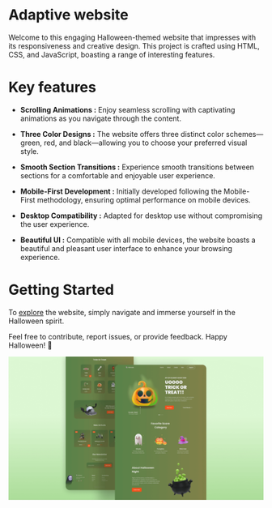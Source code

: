 # Adaptive website
Welcome to this engaging Halloween-themed website that impresses with its responsiveness and creative design. This project is crafted using HTML, CSS, and JavaScript, boasting a range of interesting features.

# Key features

- **Scrolling Animations :** Enjoy seamless scrolling with captivating animations as you navigate through the content.</li>

- **Three Color Designs :** The website offers three distinct color schemes—green, red, and black—allowing you to choose your preferred visual style.</li>

- **Smooth Section Transitions :** Experience smooth transitions between sections for a comfortable and enjoyable user experience.

- **Mobile-First Development :** Initially developed following the Mobile-First methodology, ensuring optimal performance on mobile devices.

- **Desktop Compatibility :** Adapted for desktop use without compromising the user experience.

- **Beautiful UI :** Compatible with all mobile devices, the website boasts a beautiful and pleasant user interface to enhance your browsing experience.

# Getting Started
To <a href="https://dimaa21.github.io/landing-halloween/">explore</a> the website, simply navigate and immerse yourself in the Halloween spirit. 

Feel free to contribute, report issues, or provide feedback. Happy Halloween! 🎃

![](preview.png)
